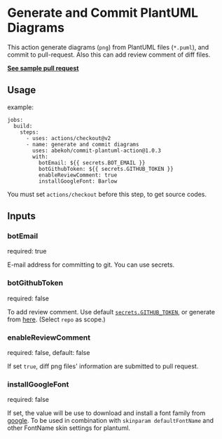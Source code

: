 # Generate and Commit PlantUML Diagrams

This action generate diagrams (`png`) from PlantUML files (`*.puml`), and commit to pull-request. Also this can add review comment of diff files.

**[See sample pull request](https://github.com/abekoh/commit-plantuml-action/pull/33)**

## Usage

example:
```
jobs:
  build:
    steps:
      - uses: actions/checkout@v2
      - name: generate and commit diagrams
        uses: abekoh/commit-plantuml-action@1.0.3
        with:
          botEmail: ${{ secrets.BOT_EMAIL }}
          botGithubToken: ${{ secrets.GITHUB_TOKEN }}
          enableReviewComment: true
          installGoogleFont: Barlow
```

You must set `actions/checkout` before this step, to get source codes.

## Inputs

### botEmail

required: true

E-mail address for committing to git. You can use secrets.

### botGithubToken

required: false

To add review comment. Use default [`secrets.GITHUB_TOKEN`](https://docs.github.com/en/actions/security-guides/automatic-token-authentication#permissions-for-the-github_token), or generate from [here](https://github.com/settings/tokens/new). (Select `repo` as scope.)

### enableReviewComment

required: false, default: false

If set `true`, diff png files' information are submitted to pull request.

### installGoogleFont

required: false

If set, the value will be use to download and install a font family from
[google](https://fonts.google.com/). To be used in combination with `skinparam
defaultFontName` and other FontName skin settings for plantuml.
